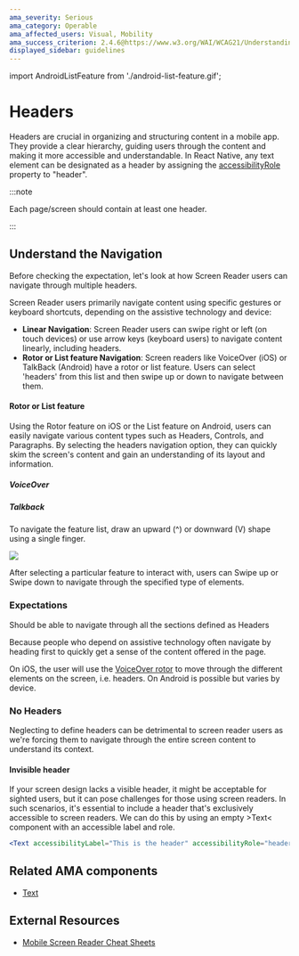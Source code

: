 ```yaml
---
ama_severity: Serious
ama_category: Operable
ama_affected_users: Visual, Mobility
ama_success_criterion: 2.4.6@https://www.w3.org/WAI/WCAG21/Understanding/headings-and-labels
displayed_sidebar: guidelines
---
```


import AndroidListFeature from './android-list-feature.gif';

# Headers

<AMASection />

Headers are crucial in organizing and structuring content in a mobile app. They provide a clear hierarchy, guiding users through the content and making it more accessible and understandable.
In React Native, any text element can be designated as a header by assigning the [accessibilityRole](/guidelines/accessibility-role) property to "header".

:::note

Each page/screen should contain at least one header.

:::

## Understand the Navigation

Before checking the expectation, let's look at how Screen Reader users can navigate through multiple headers.

Screen Reader users primarily navigate content using specific gestures or keyboard shortcuts, depending on the assistive technology and device:

- **Linear Navigation**: Screen Reader users can swipe right or left (on touch devices) or use arrow keys (keyboard users) to navigate content linearly, including headers.
- **Rotor or List feature Navigation**: Screen readers like VoiceOver (iOS) or TalkBack (Android) have a rotor or list feature. Users can select 'headers' from this list and then swipe up or down to navigate between them.

#### Rotor or List feature

Using the Rotor feature on iOS or the List feature on Android, users can easily navigate various content types such as Headers, Controls, and Paragraphs.
By selecting the headers navigation option, they can quickly skim the screen's content and gain an understanding of its layout and information.

##### VoiceOver

##### Talkback

To navigate the feature list, draw an upward (^) or downward (V) shape using a single finger.

<img src={AndroidListFeature} />

After selecting a particular feature to interact with, users can Swipe up or Swipe down to navigate through the specified type of elements.

### Expectations

<ScreenReader>
  <When title="A user navigates to a screen">
      <And title="Selects Headers from the Rotor/List feature" />
      <Then noChildren>Should be able to navigate through all the sections defined as Headers</Then>
  </When>
</ScreenReader>

Because people who depend on assistive technology often navigate by heading first to quickly get a sense of the content offered in the page.

On iOS, the user will use the [VoiceOver rotor](https://support.apple.com/en-gb/HT204783) to move through the different elements on the screen, i.e. headers. On Android is possible but varies by device.

### No Headers

<Serious label padding />

Neglecting to define headers can be detrimental to screen reader users as we're forcing them to navigate through the entire screen content to understand its context.

#### Invisible header

If your screen design lacks a visible header, it might be acceptable for sighted users, but it can pose challenges for those using screen readers. In such scenarios, it's essential to include a header that's exclusively accessible to screen readers.
We can do this by using an empty &gt;Text&lt; component with an accessible label and role.

```jsx
<Text accessibilityLabel="This is the header" accessibilityRole="header" />
```

## Related AMA components

- [Text](../components/text)

## External Resources

- [Mobile Screen Reader Cheat Sheets](https://qbalsdon.github.io/accessibility,/testing,/talkback,/voiceover/2023/05/10/accessibility-cheatsheets.html?ref=accessible-mobile-apps-weekly.ghost.io)
